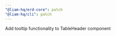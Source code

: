 ```yaml
---
"@liam-hq/erd-core": patch
"@liam-hq/cli": patch
---
```


Add tooltip functionality to TableHeader component
